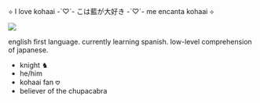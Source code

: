 
<p> ⟡ I love kohaai -`♡´- こは藍が大好き -`♡´-  me encanta kohaai ⟡ </p>
<img src="https://64.media.tumblr.com/f8094c5330c6660b1b49a554d0e8af17/f4db2046aa7d0209-3a/s2048x3072/10cf47bdbef8cca0c8e435e06ea33f2b026a02b3.jpg">
<p>english first language. currently learning spanish. low-level comprehension of japanese.</p>
<ul>
  <li>knight ♞</li>
  <li>he/him</li>
  <li>kohaai fan 𖹭 </li>
  <li>believer of the chupacabra</li>
</ul>
<!--
**kohakqn/kohakqn** is a ✨ _special_ ✨ repository because its `README.md` (this file) appears on your GitHub profile.

Here are some ideas to get you started:

- 🔭 I’m currently working on ...
- 🌱 I’m currently learning ...
- 👯 I’m looking to collaborate on ...
- 🤔 I’m looking for help with ...
- 💬 Ask me about ...
- 📫 How to reach me: ...
- 😄 Pronouns: ...
- ⚡ Fun fact: ...
-->
